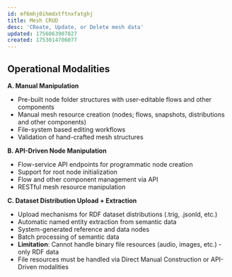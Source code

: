 ```yaml
---
id: mf6mhj0ihmdxtftnxfatghj
title: Mesh CRUD
desc: 'CReate, Update, or Delete mesh data'
updated: 1756063907827
created: 1753014706077
---
```


## Operational Modalities

**A. Manual Manipulation**
- Pre-built node folder structures with user-editable flows and other components
- Manual mesh resource creation (nodes; flows, snapshots, distributions and other components)
- File-system based editing workflows
- Validation of hand-crafted mesh structures

**B. API-Driven Node Manipulation**
- Flow-service API endpoints for programmatic node creation
- Support for root node initialization
- Flow and other component management via API
- RESTful mesh resource manipulation

**C. Dataset Distribution Upload + Extraction**
- Upload mechanisms for RDF dataset distributions (.trig, .jsonld, etc.)
- Automatic named entity extraction from semantic data
- System-generated reference and data nodes
- Batch processing of semantic data
- **Limitation**: Cannot handle binary file resources (audio, images, etc.) - only RDF data
- File resources must be handled via Direct Manual Construction or API-Driven modalities
